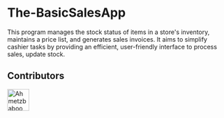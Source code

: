 # The-BasicSalesApp
This program manages the stock status of items in a store's inventory, maintains a price list, and generates sales invoices. It aims to simplify cashier tasks by providing an efficient, user-friendly interface to process sales, update stock.

## Contributors

<a href="https://github.com/ahmetzbaboo">
  <img src="https://avatars.githubusercontent.com/ahmetzbaboo?v=4" width="50px" alt="Ahmetzbaboo"/>
</a>


